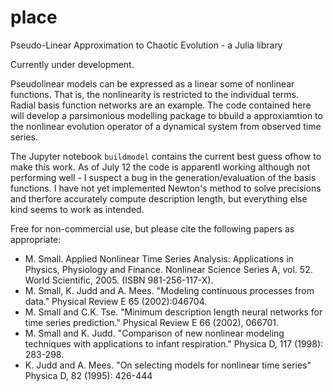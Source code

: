 # place

Pseudo-Linear Approximation to Chaotic Evolution - a Julia library

Currently under development. 

Pseudolinear models can be expressed as a linear some of nonlinear functions. That is, the nonlinearity is restricted to the individual terms. Radial basis function networks are an example. The code contained here will develop a parsimonious modelling package to bbuild a approxiamtion to the nonlinear evolution operator of a dynamical system from observed time series. 

The Jupyter notebook `buildmodel` contains the current best guess ofhow to make this work. As of July 12 the code is apparentl working although not performing well - I suspect a bug in the generation/evaluation of the basis functions. I have not yet implemented Newton's method to solve precisions and therfore accurately compute description length, but everything else kind seems to work as intended. 

Free for non-commercial use, but please cite the following papers as appropriate:
- M. Small. Applied Nonlinear Time Series Analysis: Applications in Physics, Physiology and Finance. Nonlinear Science Series A, vol. 52. World Scientific, 2005. (ISBN 981-256-117-X).
- M. Small, K. Judd and A. Mees. "Modeling continuous processes from data." Physical Review E 65 (2002):046704.
- M. Small and C.K. Tse. "Minimum description length neural networks for time series prediction." Physical Review E 66 (2002), 066701.
- M. Small and K. Judd. "Comparison of new nonlinear modeling techniques with applications to infant respiration." Physica D, 117 (1998): 283-298.
- K. Judd and A. Mees. "On selecting models for nonlinear time series" Physica D, 82 (1995): 426-444

